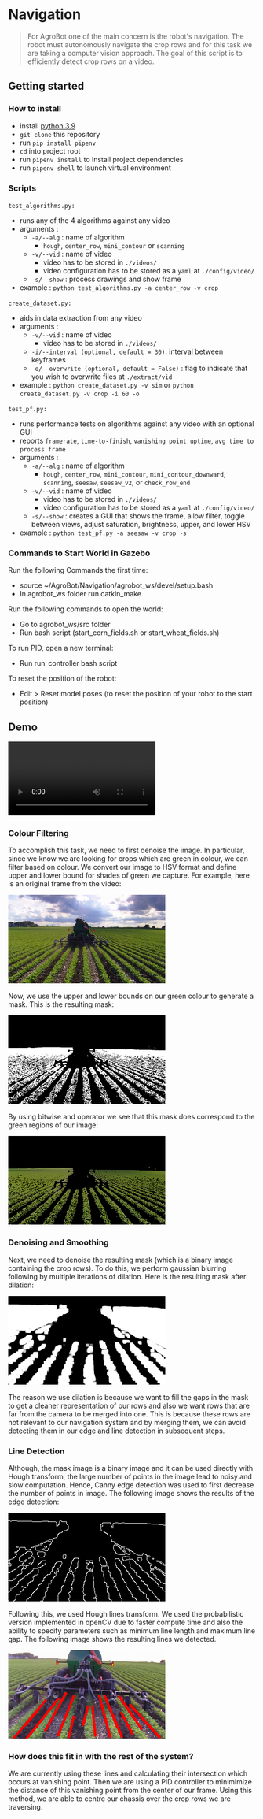 # Navigation

> For AgroBot one of the main concern is the robot's navigation. The robot must autonomously navigate the crop rows and for this task we are taking a computer vision approach. The goal of this script is to efficiently detect crop rows on a video.

## Getting started

### How to install

- install [python 3.9](https://www.python.org/downloads/release/python-390/)
- `git clone` this repository
- run `pip install pipenv`
- `cd` into project root
- run `pipenv install` to install project dependencies
- run `pipenv shell` to launch virtual environment

### Scripts

`test_algorithms.py:`

- runs any of the 4 algorithms against any video
- arguments :
  - `-a/--alg` : name of algorithm
    - `hough`, `center_row`, `mini_contour` or `scanning`
  - `-v/--vid` : name of video
    - video has to be stored in `./videos/`
    - video configuration has to be stored as a `yaml` at `./config/video/`
  - `-s/--show` : process drawings and show frame
- example : `python test_algorithms.py -a center_row -v crop`

`create_dataset.py:`

- aids in data extraction from any video
- arguments :
  - `-v/--vid` : name of video
    - video has to be stored in `./videos/`
  - `-i/--interval (optional, default = 30)`: interval between keyframes
  - `-o/--overwrite (optional, default = False)` : flag to indicate that you wish to overwrite files at `./extract/vid`
- example : `python create_dataset.py -v sim` or `python create_dataset.py -v crop -i 60 -o`

`test_pf.py:`
  - runs performance tests on algorithms against any video with an optional GUI
  - reports `framerate`, `time-to-finish`, `vanishing point uptime`, `avg time to process frame`
  - arguments :
    - `-a/--alg` : name of algorithm
      - `hough`, `center_row`, `mini_contour`, `mini_contour_downward`, `scanning`, `seesaw`, `seesaw_v2`, or `check_row_end`
    - `-v/--vid` : name of video
      - video has to be stored in `./videos/`
      - video configuration has to be stored as a `yaml` at `./config/video/`
    - `-s/--show` : creates a GUI that shows the frame, allow filter, toggle between views, adjust saturation, brightness, upper, and lower HSV
  - example : `python test_pf.py -a seesaw -v crop -s`
  
### Commands to Start World in Gazebo

Run the following Commands the first time:

- source ~/AgroBot/Navigation/agrobot_ws/devel/setup.bash
- In agrobot_ws folder run catkin_make

Run the following commands to open the world:

- Go to agrobot_ws/src folder
- Run bash script (start_corn_fields.sh or start_wheat_fields.sh)

To run PID, open a new terminal:

- Run run_controller bash script

To reset the position of the robot:

- Edit > Reset model poses (to reset the position of your robot to the start position)

## Demo

![](/readme_files/demo_vid.mp4)

### Colour Filtering

To accomplish this task, we need to first denoise the image. In particular, since we know we are looking for crops which
are green in colour, we can filter based on colour. We convert our image to HSV format and define upper and lower bound
for shades of green we capture. For example, here is an original frame from the video:

![crop image](/readme_files/crop.png)

Now, we use the upper and lower bounds on our green colour to generate a mask. This is the resulting mask:

![crop mask](/readme_files/mask.png)

By using bitwise and operator we see that this mask does correspond to the green regions of our image:

![crop bitwise](/readme_files/greenregions.png)

### Denoising and Smoothing

Next, we need to denoise the resulting mask (which is a binary image containing the crop rows). To do this, we perform
gaussian blurring following by multiple iterations of dilation. Here is the resulting mask after dilation:

![denoising](/readme_files/denoising.png)

The reason we use dilation is because we want to fill the gaps in the mask to get a cleaner representation of our rows
and also we want rows that are far from the camera to be merged into one. This is because these rows are not relevant to
our navigation system and by merging them, we can avoid detecting them in our edge and line detection in subsequent
steps.

### Line Detection

Although, the mask image is a binary image and it can be used directly with Hough transform, the large number of points
in the image lead to noisy and slow computation. Hence, Canny edge detection was used to first decrease the number of
points in image. The following image shows the results of the edge detection:

![line detection](/readme_files/linedetection.png)

Following this, we used Hough lines transform. We used the probabilistic version implemented in openCV due to faster
compute time and also the ability to specify parameters such as minimum line length and maximum line gap. The following
image shows the resulting lines we detected.

![Houghlines](/readme_files/Houghlines.png)

### How does this fit in with the rest of the system?

We are currently using these lines and calculating their intersection which occurs at vanishing point. Then we are using
a PID controller to minimimize the distance of this vanishing point from the center of our frame. Using this method, we
are able to centre our chassis over the crop rows we are traversing.
